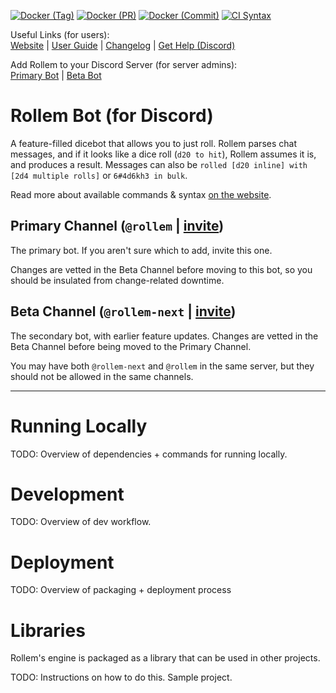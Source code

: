 [![Docker (Tag)](https://github.com/rollem-discord/rollem-discord/actions/workflows/tag--docker-build.yml/badge.svg)](https://github.com/rollem-discord/rollem-discord/actions/workflows/tag--docker-build.yml)
[![Docker (PR)](https://github.com/rollem-discord/rollem-discord/actions/workflows/pr--docker-build.yml/badge.svg)](https://github.com/rollem-discord/rollem-discord/actions/workflows/pr--docker-build.yml)
[![Docker (Commit)](https://github.com/rollem-discord/rollem-discord/actions/workflows/commit--docker-build.yml/badge.svg)](https://github.com/rollem-discord/rollem-discord/actions/workflows/commit--docker-build.yml)
[![CI Syntax](https://github.com/rollem-discord/rollem-discord/actions/workflows/ci-syntax.yml/badge.svg)](https://github.com/rollem-discord/rollem-discord/actions/workflows/ci-syntax.yml)

Useful Links (for users):  
[Website](https://rollem.rocks)
| [User Guide](https://rollem.rocks/docs)
| [Changelog](CHANGELOG.md)
| [Get Help (Discord)](https://discord.gg/VhYX9u7)

Add Rollem to your Discord Server (for server admins):  
[Primary Bot](https://rollem.rocks/invite/)
| [Beta Bot](https://rollem.rocks/invite/next/)

# Rollem Bot (for Discord)
A feature-filled dicebot that allows you to just roll. Rollem parses chat messages, and if it looks like a dice roll (`d20 to hit`), Rollem assumes it is, and produces a result. Messages can also be `rolled [d20 inline] with [2d4 multiple rolls]` or `6#4d6kh3 in bulk`.

Read more about available commands & syntax [on the website](https://rollem.rocks/docs).

## Primary Channel (`@rollem` | [invite](https://rollem.rocks/invite/))
The primary bot. If you aren't sure which to add, invite this one.

Changes are vetted in the Beta Channel before moving to this bot, so you should be insulated from change-related downtime.

## Beta Channel (`@rollem-next` | [invite](https://rollem.rocks/invite/next/))
The secondary bot, with earlier feature updates. Changes are vetted in the Beta Channel before being moved to the Primary Channel.

You may have both `@rollem-next` and `@rollem` in the same server, but they should not be allowed in the same channels.

---

# Running Locally
TODO: Overview of dependencies + commands for running locally.

# Development
TODO: Overview of dev workflow.

# Deployment
TODO: Overview of packaging + deployment process

# Libraries
Rollem's engine is packaged as a library that can be used in other projects.

TODO: Instructions on how to do this. Sample project.
